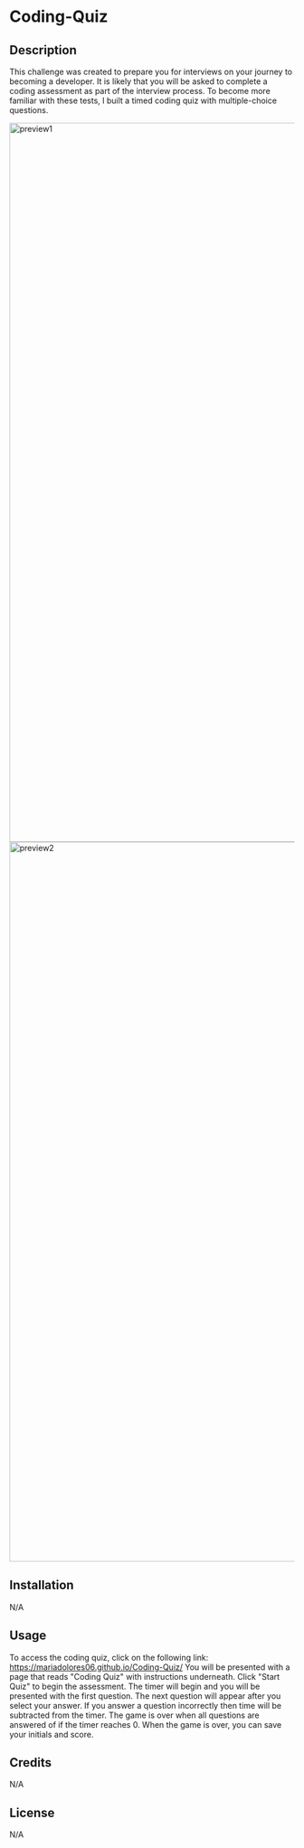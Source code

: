 # Coding-Quiz

## Description
This challenge was created to prepare you for interviews on your journey to becoming a developer. It is likely that you will be asked to complete a coding assessment as part of the interview process. To become more familiar with these tests, I built a timed coding quiz with multiple-choice questions. 

<img width="1272" alt="preview1" src="https://github.com/mariadolores06/Coding-Quiz/assets/118150524/7d3c2c44-5201-4657-8585-c9a34caa8efd">
<img width="1273" alt="preview2" src="https://github.com/mariadolores06/Coding-Quiz/assets/118150524/3de199f6-3390-4bb5-bd67-5c32b17010c7">



## Installation 
N/A

## Usage 
To access the coding quiz, click on the following link: https://mariadolores06.github.io/Coding-Quiz/
You will be presented with a page that reads "Coding Quiz" with instructions underneath. Click "Start Quiz" to begin the assessment. The timer will begin and you will be presented with the first question. The next question will appear after you select your answer. If you answer a question incorrectly then time will be subtracted from the timer. The game is over when all questions are answered of if the timer reaches 0. When the game is over, you can save your initials and score. 

## Credits 
N/A

## License
N/A 

